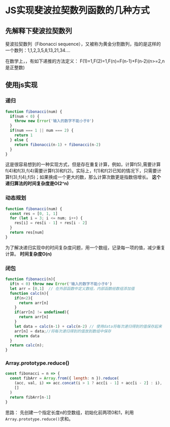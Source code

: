 # JS实现斐波拉契数列函数的几种方式
## 先解释下斐波拉契数列
斐波拉契数列（Fibonacci sequence），又被称为黄金分割数列，指的是这样的一个数列：1,1,2,3,5,8,13,21,34....

在数学上，，有如下递推的方法定义：
F(1)=1,F(2)=1,F(n)=F(n-1)+F(n-2)(n>=2,n是正整数)

## 使用js实现
### 递归
```js
function fibonacci(num) {
  if(num < 0) {
    throw new Error('输入的数字不能小于0')
  }
  if(num === 1 || num === 2) {
    return 1
  } else {
    return fibonacci(n-1) + fibonacci(n-2)
  }
}
```
这是很容易想到的一种实现方式，但是存在重复计算，例如，计算f(5),需要计算f(4)和f(3),f(4)需要计算f(3)和f(2)。实际上，f(1)和f(2)已知的情况下，只需要计算f(3),f(4),f(5)；如果换成一个更大的数，那么计算次数更是指数倍增长。
 **这个递归算法的时间复杂度是O(2^n)** 
 ### 动态规划
 ```js
 function fibonacci(num) {
   const res = [0, 1, 1]
   for (let i = 3; i <= num; i++) {
     res[i] = res[i - 1] + res[i - 2]
   }
   return res[num]
 }
 ```
 为了解决递归实现中的时间复杂度问题，用一个数组，记录每一项的值，减少重复计算。
 **时间复杂度O(n)**
 ### 闭包
 ```js
 function fibonacci(n){
   if(n < 0) throw new Error('输入的数字不能小于0')
   let arr = [0,1]  // 在外部函数中定义数组，内部函数给数组添加值
   function calc(n){
     if(n<2){
       return arr[n]
     }
     if(arr[n] != undefined){
       return arr[n]
     }
     let data = calc(n-1) + calc(n-2) // 使用data将每次递归得到的值保存起来
     arr[n] = data;//将每次递归得到的值放到数组中保存
     return data
   }
   return calc(n);
 }
 ```
### Array.prototype.reduce()
```js
const fibonacci = n => {
  const fibArr = Array.from({ length: n }).reduce(
    (acc, val, i) => acc.concat(i > 1 ? acc[i - 1] + acc[i - 2] : i),
    []
  )
  return fibArr[n-1]
}
```
思路： 先创建一个指定长度n的空数组，初始化前两项0和1，利用`Array.prototype.reduce()`求和。
